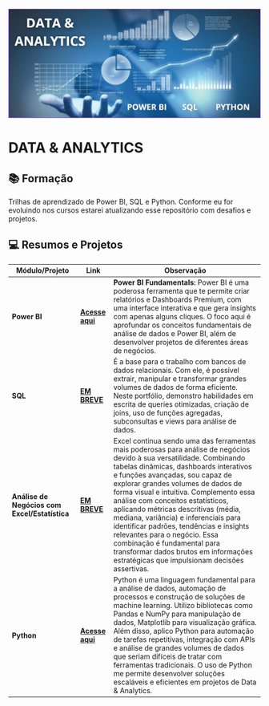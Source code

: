 ![Logo](/Data%20&%20Analytics.jpg)

# DATA & ANALYTICS

## 📚 Formação
Trilhas de aprendizado de Power BI, SQL e Python. Conforme eu for evoluindo nos cursos estarei atualizando esse repositório com desafios e projetos. 

## 💻 Resumos e Projetos

| Módulo/Projeto                             | Link          | Observação                                                                                        |
|--------------------------------------------|---------------|---------------------------------------------------------------------------------------------------|
| **Power BI**                 | **[Acesse aqui](/power%20bi/)** | **Power BI Fundamentals:** Power BI é uma poderosa ferramenta que te permite criar relatórios e Dashboards Premium, com uma interface interativa e que gera insights com apenas alguns cliques. O foco aqui é aprofundar os conceitos fundamentais de análise de dados e Power BI, além de desenvolver projetos de diferentes áreas de negócios.  |
| **SQL**                 | **[EM BREVE]()** |  É a base para o trabalho com bancos de dados relacionais. Com ele, é possível extrair, manipular e transformar grandes volumes de dados de forma eficiente. Neste portfólio, demonstro habilidades em escrita de queries otimizadas, criação de joins, uso de funções agregadas, subconsultas e views para análise de dados. |
| **Análise de Negócios com Excel/Estatística**                 | **[EM BREVE]()** | Excel continua sendo uma das ferramentas mais poderosas para análise de negócios devido à sua versatilidade. Combinando tabelas dinâmicas, dashboards interativos e funções avançadas, sou capaz de explorar grandes volumes de dados de forma visual e intuitiva. Complemento essa análise com conceitos estatísticos, aplicando métricas descritivas (média, mediana, variância) e inferenciais para identificar padrões, tendências e insights relevantes para o negócio. Essa combinação é fundamental para transformar dados brutos em informações estratégicas que impulsionam decisões assertivas.  |
| **Python**                 | **[Acesse aqui](/python/Países%20e%20PIB%20Coleta%20e%20Análise%20de%20Dados/README.md)** | Python é uma linguagem fundamental para a análise de dados, automação de processos e construção de soluções de machine learning. Utilizo bibliotecas como Pandas e NumPy para manipulação de dados, Matplotlib para visualização gráfica. Além disso, aplico Python para automação de tarefas repetitivas, integração com APIs e análise de grandes volumes de dados que seriam difíceis de tratar com ferramentas tradicionais. O uso de Python me permite desenvolver soluções escaláveis e eficientes em projetos de Data & Analytics.  |